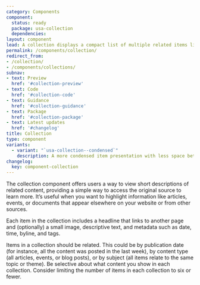 ```yaml
---
category: Components
component:
  status: ready
  package: usa-collection
  dependencies:
layout: component
lead: A collection displays a compact list of multiple related items like articles or events. The list links each item to its original source.
permalink: /components/collection/
redirect_from:
- /collection/
- /components/collections/
subnav:
- text: Preview
  href: '#collection-preview'
- text: Code
  href: '#collection-code'
- text: Guidance
  href: '#collection-guidance'
- text: Package
  href: '#collection-package'
- text: Latest updates
  href: '#changelog'
title: Collection
type: component
variants:
  - variant: "`usa-collection--condensed`"
    description: A more condensed item presentation with less space between items.
changelog:
  key: component-collection
---
```


The collection component offers users a way to view short descriptions of related content, providing a simple way to access the original source to learn more. It’s useful when you want to highlight information like articles, events, or documents that appear elsewhere on your website or from other sources.

Each item in the collection includes a headline that links to another page and (optionally) a small image, descriptive text, and metadata such as date, time, byline, and tags.

Items in a collection should be related. This could be by publication date (for instance, all the content was posted in the last week), by content type (all articles, events, or blog posts), or by subject (all items relate to the same topic or theme). Be selective about what content you show in each collection. Consider limiting the number of items in each collection to six or fewer.
